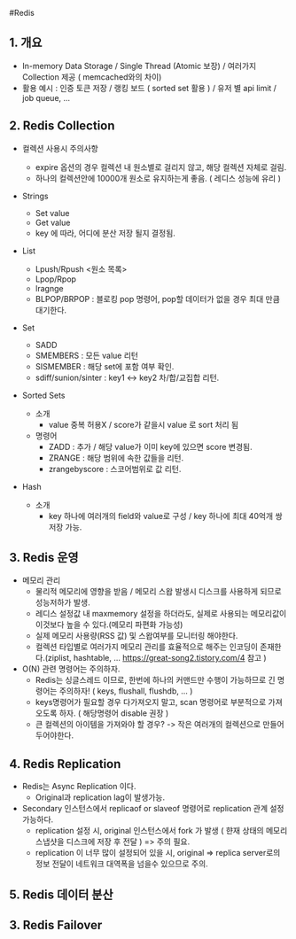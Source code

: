 #Redis

## 1. 개요
  - In-memory Data Storage / Single Thread (Atomic 보장) / 여러가지 Collection 제공 ( memcached와의 차이)
  - 활용 예시 : 인증 토큰 저장 / 랭킹 보드 ( sorted set 활용 ) / 유저 별 api limit / job queue, ...

## 2. Redis Collection
  - 컬렉션 사용시 주의사항
    - expire 옵션의 경우 컬렉션 내 원소별로 걸리지 않고, 해당 컬렉션 자체로 걸림.
    - 하나의 컬렉션안에 10000개 원소로 유지하는게 좋음. ( 레디스 성능에 유리 )
    
  - Strings
    - Set <key> value
    - Get <key> value
    - key 에 따라, 어디에 분산 저장 될지 결정됨.
  
  - List
    - Lpush/Rpush <key> <원소 목록>
    - Lpop/Rpop <key>
    - lragnge <key> <start index> <end index>
    - BLPOP/BRPOP <key> <timeout seconds> : 블로킹 pop 명령어, pop할 데이터가 없을 경우 최대 <timeout seconds> 만큼 대기한다.
  
  - Set
    - SADD <key> <value>
    - SMEMBERS <key> : 모든 value 리턴
    - SISMEMBER <key> <value> : 해당 set에 포함 여부 확인.
    - sdiff/sunion/sinter <key1> <key2> : key1 <-> key2 차/합/교집합 리턴.
    
  - Sorted Sets
    - 소개
      - value 중복 허용X / score가 같을시 value 로 sort 처리 됨
    - 명령어
      - ZADD <Key> <Score> <Value> : 추가 / 해당 value가 이미 key에 있으면 score 변경됨.
      - ZRANGE <key> <start index> <end index> : 해당 범위에 속한 값들을 리턴.
      - zrangebyscore <key> <min> <max> : 스코어범위로 값 리턴.
  
  - Hash
    - 소개
      - key 하나에 여러개의 field와 value로 구성 / key 하나에 최대 40억개 쌍 저장 가능.
    
## 3. Redis 운영
  - 메모리 관리
    - 물리적 메모리에 영향을 받음 / 메모리 스왑 발생시 디스크를 사용하게 되므로 성능저하가 발생.
    - 레디스 설정값 내 maxmemory 설정을 하더라도, 실제로 사용되는 메모리값이 이것보다 높을 수 있다.(메모리 파편화 가능성)
    - 실제 메모리 사용량(RSS 값) 및 스왑여부를 모니터링 해야한다.
    - 컬렉션 타입별로 여러가지 메모리 관리를 효율적으로 해주는 인코딩이 존재한다.(ziplist, hashtable, ... https://great-song2.tistory.com/4 참고 )
  - O(N) 관련 명령어는 주의하자.
    - Redis는 싱글스레드 이므로, 한번에 하나의 커맨드만 수행이 가능하므로 긴 명령어는 주의하자! ( keys, flushall, flushdb, ... )
    - keys명령어가 필요할 경우 다가져오지 말고, scan 명령어로 부분적으로 가져오도록 하자. ( 해당명령어 disable 권장 )
    - 큰 컬렉션의 아이템을 가져와야 할 경우? -> 작은 여러개의 컬렉션으로 만들어 두어야한다.


## 4. Redis Replication
  - Redis는 Async Replication 이다.
    - Original과 replication lag이 발생가능.
  - Secondary 인스턴스에서 replicaof or slaveof 명령어로 replication 관계 설정가능하다.
    - replication 설정 시, original 인스턴스에서 fork 가 발생 ( 햔재 상태의 메모리 스냅샷을 디스크에 저장 후 전달 ) => 주의 필요.
    - replication 이 너무 많이 설정되어 있을 시, original => replica server로의 정보 전달이 네트워크 대역폭을 넘을수 있으므로 주의.

## 5. Redis 데이터 분산

## 3. Redis Failover
